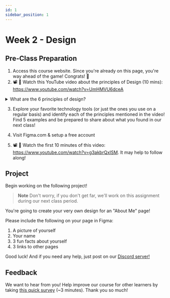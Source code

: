 ```yaml
---
id: 1
sidebar_position: 1
---
```


# Week 2 - Design

## Pre-Class Preparation

1. Access this course website. Since you're already on this page, you're way ahead of the game! Congrats! 👊 
2. 📽️ 🍿 Watch this YouTube video about the principles of Design (10 mins):  https://www.youtube.com/watch?v=UmHMVU6dceA

<details>
  <summary>What are the 6 principles of design?</summary>
    1. Emphasis <br />
    2. Contrast <br />
    3. White Space <br />
    4. Movement <br />
    5. Repetition <br />
    6. Alignment <br />
</details>

3. Explore your favorite technology tools (or just the ones you use on a regular basis) and identify each of the principles mentioned in the video! Find 5 examples and be prepared to share about what you found in our next class!

4. Visit Figma.com & setup a free account 

5. 📽️ 🍿 Watch the first 10 minutes of this video: https://www.youtube.com/watch?v=g3akbrQxISM. It may help to follow along!

## Project

Begin working on the following project!

> **Note**
>  Don't worry, if you don't get far, we'll work on this assignment during our next class period.

You're going to create your very own design for an "About Me" page! 

Please include the following on your page in Figma: 

1. A picture of yourself 
2. Your name 
3. 3 fun facts about yourself 
4. 3 links to other pages 

Good luck! And if you need any help, just post on our [Discord server!](https://discord.gg/NVq4JK8B) 

## Feedback

We want to hear from you! Help improve our course for other learners by taking [this quick survey](https://docs.google.com/forms/d/e/1FAIpQLSdrENiLGrwWq7oe-GPvIK89R_gk6_IYDgOHyF4SuwqNcomHIg/viewform) (~3 minutes). Thank you so much!
